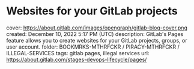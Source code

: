 # Websites for your GitLab projects

cover: https://about.gitlab.com/images/opengraph/gitlab-blog-cover.png
created: December 10, 2022 5:17 PM (UTC)
description: GitLab's Pages feature allows you to create websites for your GitLab projects, groups, or user account.
folder: BOOKMRKS-MTHRFCKR / PIRACY-MTHRFCKR / ILLEGAL-SERVICES
tags: gitlab pages, illegal services
url: https://about.gitlab.com/stages-devops-lifecycle/pages/